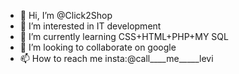 - 👋 Hi, I’m @Click2Shop
- 👀 I’m interested in IT development
- 🌱 I’m currently learning CSS+HTML+PHP+MY SQL
- 💞️ I’m looking to collaborate on google
- 📫 How to reach me insta:@call____me_____levi

<!---
Click2Shop/Click2Shop is a ✨ special ✨ repository because its `README.md` (this file) appears on your GitHub profile.
You can click the Preview link to take a look at your changes.
--->
